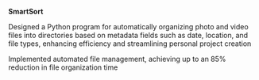 **SmartSort**

Designed a Python program for automatically organizing photo and video files into directories based on metadata fields such as date, location, and file types, enhancing efficiency and streamlining personal project creation

Implemented automated file management, achieving up to an 85% reduction in file organization time 
